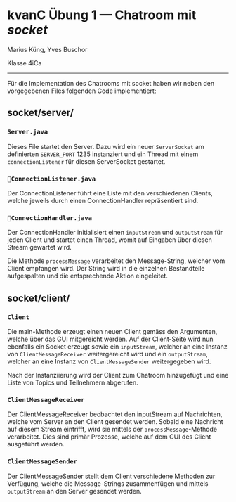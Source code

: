 # kvanC Übung 1 — Chatroom mit *socket*

Marius Küng, Yves Buschor

Klasse 4iCa

------

Für die Implementation des Chatrooms mit socket haben wir neben den vorgegebenen Files folgenden Code implementiert:

## socket/server/

### `Server.java`

Dieses File startet den Server. Dazu wird ein neuer `ServerSocket` am definierten `SERVER_PORT` 1235 instanziert und ein Thread mit einem `connectionListener` für diesen ServerSocket gestartet.

### `ConnectionListener.java`

Der ConnectionListener führt eine Liste mit den verschiedenen Clients, welche jeweils durch einen ConnectionHandler repräsentiert sind.

### `ConnectionHandler.java`

Der ConnectionHandler initialisiert einen `inputStream` und `outputStream` für jeden Client und startet einen Thread, womit auf Eingaben über diesen Stream gewartet wird.

Die Methode `processMessage` verarbeitet den Message-String, welcher vom Client empfangen wird. Der String wird in die einzelnen Bestandteile aufgespalten und die entsprechende Aktion eingeleitet.

## socket/client/

### `Client`

Die main-Methode erzeugt einen neuen Client gemäss den Argumenten, welche über das GUI mitgereicht werden. Auf der Client-Seite wird nun ebenfalls ein Socket erzeugt sowie ein `inputStream`, welcher an eine Instanz von `ClientMessageReceiver` weitergereicht wird  und ein `outputStream`, welcher an eine Instanz von `ClientMessageSender` weitergegeben wird.

Nach der Instanziierung wird der Client zum Chatroom hinzugefügt und eine Liste von Topics und Teilnehmern abgerufen.

### `ClientMessageReceiver`

Der ClientMessageReceiver beobachtet den inputStream auf Nachrichten, welche vom Server an den Client gesendet werden. Sobald eine Nachricht auf diesem Stream eintrifft, wird sie mittels der `processMessage`-Methode verarbeitet. Dies sind primär Prozesse, welche auf dem GUI des Client ausgeführt werden.

### `ClientMessageSender`

Der ClientMessageSender stellt dem Client verschiedene Methoden zur Verfügung, welche die Message-Strings zusammenfügen und mittels `outputStream` an den Server gesendet werden.